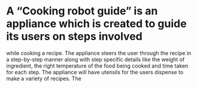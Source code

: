 # A “Cooking robot guide” is an appliance which is created to guide its users on steps involved
while cooking a recipe. The appliance steers the user through the recipe in a step-by-step manner
along with step specific details like the weight of ingredient, the right temperature of the food
being cooked and time taken for each step. The appliance will have utensils for the users dispense
to make a variety of recipes. The

